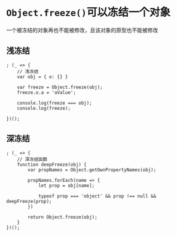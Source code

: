`Object.freeze()`可以冻结一个对象
=================
一个被冻结的对象再也不能被修改，且该对象的原型也不能被修改


浅冻结
-----------------
```
; (_ => {
    // 浅冻结
    var obj = { o: {} }

    var freeze = Object.freeze(obj);
    freeze.o.a = 'aValue';

    console.log(freeze === obj);
    console.log(freeze);

})();

```

深冻结
----------------
```
; (_ => {
    // 深冻结函数
    function deepFreeze(obj) {
        var propNames = Object.getOwnPropertyNames(obj);

        propNames.forEach(name => {
            let prop = obj[name];

            typeof prop === 'object' && prop !== null && deepFreeze(prop);
        })

        return Object.freeze(obj);
    }
})();
```